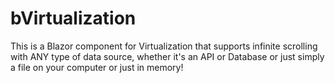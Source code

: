 # bVirtualization
This is a Blazor component for Virtualization that supports infinite scrolling with ANY type of data source, whether it's an API or Database or just simply a file on your computer or just in memory!
